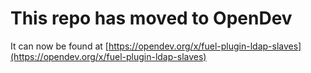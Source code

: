 # This repo has moved to OpenDev

It can now be found at [https://opendev.org/x/fuel-plugin-ldap-slaves](https://opendev.org/x/fuel-plugin-ldap-slaves)
